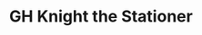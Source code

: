 ---
title: "GH Knight the Stationer"
url: /cirencester/gh-knight-the-stationer/
shop: Schreibwaren
---